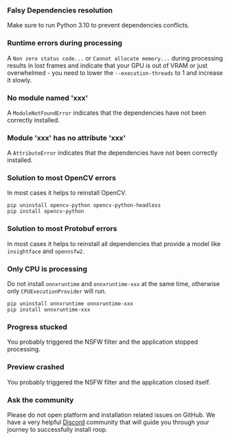 ### Falsy Dependencies resolution

Make sure to run Python 3.10 to prevent dependencies conflicts.

### Runtime errors during processing

A `Non zero status code...` or `Cannot allocate memory...` during processing results in lost frames and indicate that your GPU is out of VRAM or just overwhelmed - you need to lower the `--execution-threads` to 1 and increase it slowly.

### No module named 'xxx'

A `ModuleNotFoundError` indicates that the dependencies have not been correctly installed.

### Module 'xxx' has no attribute 'xxx'

A `AttributeError` indicates that the dependencies have not been correctly installed.

### Solution to most OpenCV errors

In most cases it helps to reinstall OpenCV.

```
pip uninstall opencv-python opencv-python-headless
pip install opencv-python
```

### Solution to most Protobuf errors

In most cases it helps to reinstall all dependencies that provide a model like `insightface` and `opennsfw2`.

### Only CPU is processing

Do not install `onnxruntime` and `onnxruntime-xxx` at the same time, otherwise only `CPUExecutionProvider` will run.

```
pip uninstall onnxruntime onnxruntime-xxx
pip install onnxruntime-xxx
```

### Progress stucked

You probably triggered the NSFW filter and the application stopped processing.

### Preview crashed

You probably triggered the NSFW filter and the application closed itself.

### Ask the community

Please do not open platform and installation related issues on GitHub. We have a very helpful [Discord](https://discord.gg/Y9p4ZQ2sB9) community that will guide you through your journey to successfully install roop.